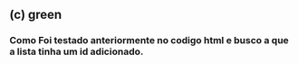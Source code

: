 ## (c) green

### Como Foi testado anteriormente no codigo html e busco a que a lista tinha um id adicionado.